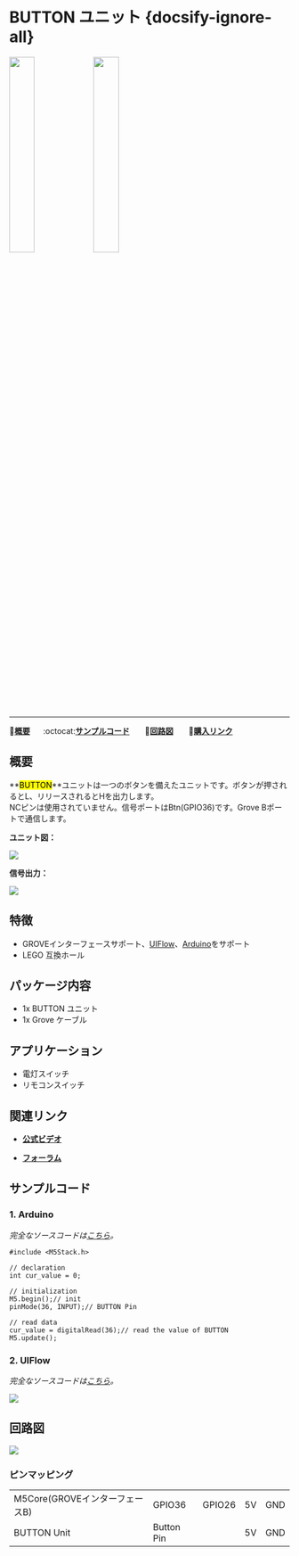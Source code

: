 # BUTTON ユニット {docsify-ignore-all}

<img src="assets/img/product_pics/unit/M5GO_Unit_button.png" width="30%" height="30%"><img src="assets/img/product_pics/unit/unit_button_grove_b.png" width="30%" height="30%">

***

:memo:**[概要](#概要)**&nbsp;&nbsp;&nbsp;&nbsp;&nbsp;&nbsp;:octocat:**[サンプルコード](#サンプルコード)**&nbsp;&nbsp;&nbsp;&nbsp;&nbsp;&nbsp; :electric_plug:**[回路図](#回路図)** &nbsp;&nbsp;&nbsp;&nbsp;&nbsp;&nbsp;🛒**[購入リンク](https://www.aliexpress.com/item/M5Stack-New-HMI-Unit-Kit-Including-4-Sensor-Joystick-Dual-Button-Button-CardKB-Mini-Keyboard-IoT/33001105045.html)**

## 概要

**<mark>BUTTON</mark>**ユニットは一つのボタンを備えたユニットです。ボタンが押されるとL、リリースされるとHを出力します。  
NCピンは使用されていません。信号ポートはBtn(GPIO36)です。Grove Bポートで通信します。

**ユニット図：**

<img src="assets/img/product_pics/unit/button/unit_button_02.png">

**信号出力：**

<img src="assets/img/product_pics/unit/button/unit_button_03.png">

## 特徴

- GROVEインターフェースサポート、[UIFlow](http://flow.m5stack.com)、[Arduino](http://www.arduino.cc)をサポート
- LEGO 互換ホール

## パッケージ内容

- 1x BUTTON ユニット
- 1x Grove ケーブル

## アプリケーション

- 電灯スイッチ
- リモコンスイッチ

## 関連リンク

- **[公式ビデオ](https://www.youtube.com/channel/UCozgFVglWYQXbvTmGyS739w)**

- **[フォーラム](http://forum.m5stack.com/)**

## サンプルコード

### 1. Arduino

*完全なソースコードは[こちら](https://github.com/m5stack/M5-ProductExampleCodes/tree/master/Unit/BUTTON/Arduino)。*

```clike
#include <M5Stack.h>

// declaration
int cur_value = 0;

// initialization
M5.begin();// init
pinMode(36, INPUT);// BUTTON Pin

// read data
cur_value = digitalRead(36);// read the value of BUTTON
M5.update();
```

### 2. UIFlow

*完全なソースコードは[こちら](https://github.com/m5stack/M5-ProductExampleCodes/tree/master/Unit/BUTTON/UIFlow)。*

<img src="assets/img/product_pics/unit/unit_example/BUTTON/example_unit_button_03.png">

## 回路図

<img src="assets/img/product_pics/unit/button_sch.JPG">

### ピンマッピング

<table>
 <tr><td>M5Core(GROVEインターフェースB)</td><td>GPIO36</td><td>GPIO26</td><td>5V</td><td>GND</td></tr>
 <tr><td>BUTTON Unit</td><td>Button Pin</td><td> </td><td>5V</td><td>GND</td></tr>
</table>
